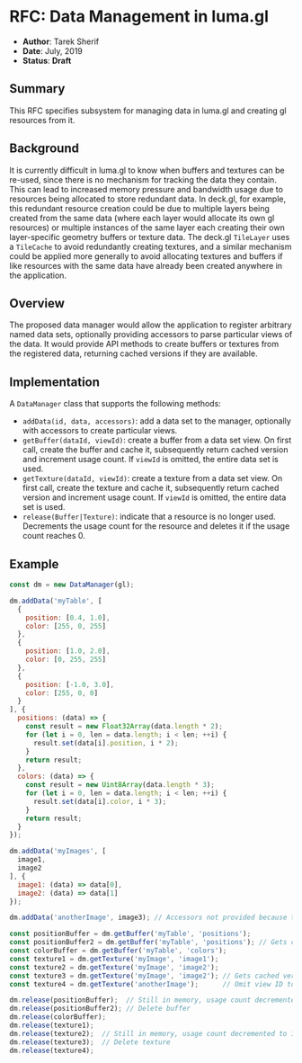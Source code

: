 # RFC: Data Management in luma.gl

* **Author**: Tarek Sherif
* **Date**: July, 2019
* **Status**: **Draft**


## Summary

This RFC specifies subsystem for managing data in luma.gl and creating gl resources from it.


## Background

It is currently difficult in luma.gl to know when buffers and textures can be re-used, since there is no mechanism for tracking the data they contain. This can lead to increased memory pressure and bandwidth usage due to resources being allocated to store redundant data. In deck.gl, for example, this redundant resource creation could be due to multiple layers being created from the same data (where each layer would allocate its own gl resources) or multiple instances of the same layer each creating their own layer-specific geometry buffers or texture data. The deck.gl `TileLayer` uses a `TileCache` to avoid redundantly creating textures, and a similar mechanism could be applied more generally to avoid allocating textures and buffers if like resources with the same data have already been created anywhere in the application.


## Overview

The proposed data manager would allow the application to register arbitrary named data sets, optionally providing accessors to parse particular views of the data. It would provide API methods to create buffers or textures from the
registered data, returning cached versions if they are available.


## Implementation

A `DataManager` class that supports the following methods:
- `addData(id, data, accessors)`: add a data set to the manager, optionally with accessors to create particular views.
- `getBuffer(dataId, viewId)`: create a buffer from a data set view. On first call, create the buffer and cache it, subsequently return cached version and increment usage count. If `viewId` is omitted, the entire data set is used.
- `getTexture(dataId, viewId)`: create a texture from a data set view. On first call, create the texture and cache it, subsequently return cached version and increment usage count. If `viewId` is omitted, the entire data set is used.
- `release(Buffer|Texture)`: indicate that a resource is no longer used. Decrements the usage count for the resource and deletes it if the usage count reaches 0.


## Example

```js
const dm = new DataManager(gl);

dm.addData('myTable', [
  {
    position: [0.4, 1.0],
    color: [255, 0, 255]
  },
  {
    position: [1.0, 2.0],
    color: [0, 255, 255]
  },
  {
    position: [-1.0, 3.0],
    color: [255, 0, 0]
  }
], {
  positions: (data) => {
    const result = new Float32Array(data.length * 2);
    for (let i = 0, len = data.length; i < len; ++i) {
      result.set(data[i].position, i * 2);
    }
    return result;
  },
  colors: (data) => {
    const result = new Uint8Array(data.length * 3);
    for (let i = 0, len = data.length; i < len; ++i) {
      result.set(data[i].color, i * 3);
    }
    return result;
  }
});

dm.addData('myImages', [
  image1,
  image2
], {
  image1: (data) => data[0],
  image2: (data) => data[1]
});

dm.addData('anotherImage', image3); // Accessors not provided because the only view is the entire data set

const positionBuffer = dm.getBuffer('myTable', 'positions');
const positionBuffer2 = dm.getBuffer('myTable', 'positions'); // Gets cached version of same buffer
const colorBuffer = dm.getBuffer('myTable', 'colors');
const texture1 = dm.getTexture('myImage', 'image1');
const texture2 = dm.getTexture('myImage', 'image2');
const texture3 = dm.getTexture('myImage', 'image2'); // Gets cached version of same texture
const texture4 = dm.getTexture('anotherImage');      // Omit view ID to use entire data set

dm.release(positionBuffer);  // Still in memory, usage count decremented to 1
dm.release(positionBuffer2); // Delete buffer
dm.release(colorBuffer);
dm.release(texture1);
dm.release(texture2);  // Still in memory, usage count decremented to 1
dm.release(texture3);  // Delete texture
dm.release(texture4);

```
